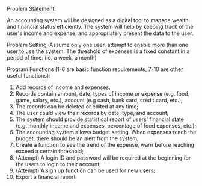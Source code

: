 Problem Statement:

An accounting system will be designed as a digital tool to manage wealth and financial status efficiently. The system will help by keeping track of the user's income and expense, and appropriately present the data to the user.

Problem Setting:
Assume only one user, attempt to enable more than one user to use the system.
The threshold of expenses is a fixed constant in a period of time. (ie. a week, a month)

Program Functions (1-6 are basic function requirements, 7-10 are other useful functions):
1) Add records of income and expenses; 
2) Records contain amount, date, types of income or expense (e.g. food, game, salary, etc.), account (e.g cash, bank card, credit card, etc.);
3) The records can be deleted or edited at any time; 
4) The user could view their records by date, type, and account;
5) The system should provide statistical report of users’ financial state (e.g. monthly income and expenses, percentage of food expenses, etc.);
6) The accounting system allows budget setting. When expenses reach the budget, there should be an alert from the system;
7) Create a function to see the trend of the expense, warn before reaching exceed a certain threshold;
8) (Attempt) A login ID and password will be required at the beginning for the users to login to their account;
9) (Attempt) A sign up function can be used for new users;
10) Export a financial report
